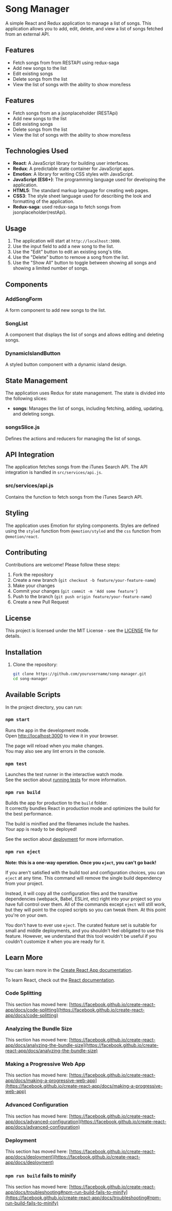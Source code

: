 # Song Manager

A simple React and Redux application to manage a list of songs. This application allows you to add, edit, delete, and view a list of songs fetched from an external API.

## Features

- Fetch songs from from RESTAPI using redux-saga
- Add new songs to the list
- Edit existing songs
- Delete songs from the list
- View the list of songs with the ability to show more/less

## Features

- Fetch songs from an a jsonplaceholder (RESTApi)
- Add new songs to the list
- Edit existing songs
- Delete songs from the list
- View the list of songs with the ability to show more/less

## Technologies Used

- **React**: A JavaScript library for building user interfaces.
- **Redux**: A predictable state container for JavaScript apps.
- **Emotion**: A library for writing CSS styles with JavaScript.
- **JavaScript (ES6+)**: The programming language used for developing the application.
- **HTML5**: The standard markup language for creating web pages.
- **CSS3**: The style sheet language used for describing the look and formatting of the application.
- **Redux-saga**: used redux-saga to fetch songs from jsonplaceholder(restApi).

## Usage

1. The application will start at `http://localhost:3000`.
2. Use the input field to add a new song to the list.
3. Use the "Edit" button to edit an existing song's title.
4. Use the "Delete" button to remove a song from the list.
5. Use the "Show All" button to toggle between showing all songs and showing a limited number of songs.

## Components

### AddSongForm

A form component to add new songs to the list.

### SongList

A component that displays the list of songs and allows editing and deleting songs.

### DynamicIslandButton

A styled button component with a dynamic island design.

## State Management

The application uses Redux for state management. The state is divided into the following slices:

- **songs**: Manages the list of songs, including fetching, adding, updating, and deleting songs.

### songsSlice.js

Defines the actions and reducers for managing the list of songs.

## API Integration

The application fetches songs from the iTunes Search API. The API integration is handled in `src/services/api.js`.

### src/services/api.js

Contains the function to fetch songs from the iTunes Search API.

## Styling

The application uses Emotion for styling components. Styles are defined using the `styled` function from `@emotion/styled` and the `css` function from `@emotion/react`.

## Contributing

Contributions are welcome! Please follow these steps:

1. Fork the repository
2. Create a new branch (`git checkout -b feature/your-feature-name`)
3. Make your changes
4. Commit your changes (`git commit -m 'Add some feature'`)
5. Push to the branch (`git push origin feature/your-feature-name`)
6. Create a new Pull Request

## License

This project is licensed under the MIT License - see the [LICENSE](LICENSE) file for details.


## Installation

1. Clone the repository:

   ```bash
   git clone https://github.com/yourusername/song-manager.git
   cd song-manager
## Available Scripts

In the project directory, you can run:

### `npm start`

Runs the app in the development mode.\
Open [http://localhost:3000](http://localhost:3000) to view it in your browser.

The page will reload when you make changes.\
You may also see any lint errors in the console.

### `npm test`

Launches the test runner in the interactive watch mode.\
See the section about [running tests](https://facebook.github.io/create-react-app/docs/running-tests) for more information.

### `npm run build`

Builds the app for production to the `build` folder.\
It correctly bundles React in production mode and optimizes the build for the best performance.

The build is minified and the filenames include the hashes.\
Your app is ready to be deployed!

See the section about [deployment](https://facebook.github.io/create-react-app/docs/deployment) for more information.

### `npm run eject`

**Note: this is a one-way operation. Once you `eject`, you can't go back!**

If you aren't satisfied with the build tool and configuration choices, you can `eject` at any time. This command will remove the single build dependency from your project.

Instead, it will copy all the configuration files and the transitive dependencies (webpack, Babel, ESLint, etc) right into your project so you have full control over them. All of the commands except `eject` will still work, but they will point to the copied scripts so you can tweak them. At this point you're on your own.

You don't have to ever use `eject`. The curated feature set is suitable for small and middle deployments, and you shouldn't feel obligated to use this feature. However, we understand that this tool wouldn't be useful if you couldn't customize it when you are ready for it.

## Learn More

You can learn more in the [Create React App documentation](https://facebook.github.io/create-react-app/docs/getting-started).

To learn React, check out the [React documentation](https://reactjs.org/).

### Code Splitting

This section has moved here: [https://facebook.github.io/create-react-app/docs/code-splitting](https://facebook.github.io/create-react-app/docs/code-splitting)

### Analyzing the Bundle Size

This section has moved here: [https://facebook.github.io/create-react-app/docs/analyzing-the-bundle-size](https://facebook.github.io/create-react-app/docs/analyzing-the-bundle-size)

### Making a Progressive Web App

This section has moved here: [https://facebook.github.io/create-react-app/docs/making-a-progressive-web-app](https://facebook.github.io/create-react-app/docs/making-a-progressive-web-app)

### Advanced Configuration

This section has moved here: [https://facebook.github.io/create-react-app/docs/advanced-configuration](https://facebook.github.io/create-react-app/docs/advanced-configuration)

### Deployment

This section has moved here: [https://facebook.github.io/create-react-app/docs/deployment](https://facebook.github.io/create-react-app/docs/deployment)

### `npm run build` fails to minify

This section has moved here: [https://facebook.github.io/create-react-app/docs/troubleshooting#npm-run-build-fails-to-minify](https://facebook.github.io/create-react-app/docs/troubleshooting#npm-run-build-fails-to-minify)


